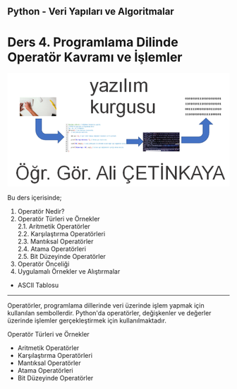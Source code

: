 ## Python - Veri Yapıları ve Algoritmalar
# Ders 4. Programlama Dilinde Operatör Kavramı ve İşlemler

![alternatif metin](https://github.com/acetinkaya/yapayzeka/blob/main/Programlama-8.png)

Bu ders içerisinde;

1. Operatör Nedir?  
2. Operatör Türleri ve Örnekler  
  2.1. Aritmetik Operatörler  
  2.2. Karşılaştırma Operatörleri  
  2.3. Mantıksal Operatörler  
  2.4. Atama Operatörleri  
  2.5. Bit Düzeyinde Operatörler   
3. Operatör Önceliği  
4. Uygulamalı Örnekler ve Alıştırmalar
* ASCII Tablosu
  
---

Operatörler, programlama dillerinde veri üzerinde işlem yapmak için kullanılan sembollerdir. Python'da operatörler, değişkenler ve değerler üzerinde işlemler gerçekleştirmek için kullanılmaktadır.

Operatör Türleri ve Örnekler
  * Aritmetik Operatörler  
  * Karşılaştırma Operatörleri  
  * Mantıksal Operatörler  
  * Atama Operatörleri  
  * Bit Düzeyinde Operatörler   

